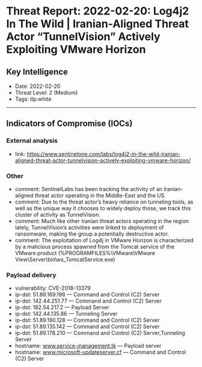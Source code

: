 # Threat Report: 2022-02-20: Log4j2 In The Wild | Iranian-Aligned Threat Actor “TunnelVision” Actively Exploiting VMware Horizon


## Key Intelligence
* Date: 2022-02-20
* Threat Level: 2 (Medium)
* Tags: tlp:white

---

## Indicators of Compromise (IOCs)
### External analysis
* link: https://www.sentinelone.com/labs/log4j2-in-the-wild-iranian-aligned-threat-actor-tunnelvision-actively-exploiting-vmware-horizon/

### Other
* comment: SentinelLabs has been tracking the activity of an Iranian-aligned threat actor operating in the Middle-East and the US.
* comment: Due to the threat actor’s heavy reliance on tunneling tools, as well as the unique way it chooses to widely deploy those, we track this cluster of activity as TunnelVision.
* comment: Much like other Iranian threat actors operating in the region lately, TunnelVision’s activities were linked to deployment of ransomware, making the group a potentially destructive actor.
* comment: The exploitation of Log4j in VMware Horizon is characterized by a malicious process spawned from the Tomcat service of the VMware product (%PROGRAMFILES%\VMware\VMware View\Server\bin\ws_TomcatService.exe)

### Payload delivery
* vulnerability: CVE-2018-13379
* ip-dst: 51.89.169.198 — Command and Control (C2) Server
* ip-dst: 142.44.251.77 — Command and Control (C2) Server
* ip-dst: 182.54.217.2 — Payload Server
* ip-dst: 142.44.135.86 — Tunneling Server
* ip-dst: 51.89.190.128 — Command and Control (C2) Server
* ip-dst: 51.89.135.142 — Command and Control (C2) Server
* ip-dst: 51.89.178.210 — Command and Control (C2) Server,Tunneling Server
* hostname: www.service-management.tk — Payload server
* hostname: www.microsoft-updateserver.cf — Command and Control (C2) Server
